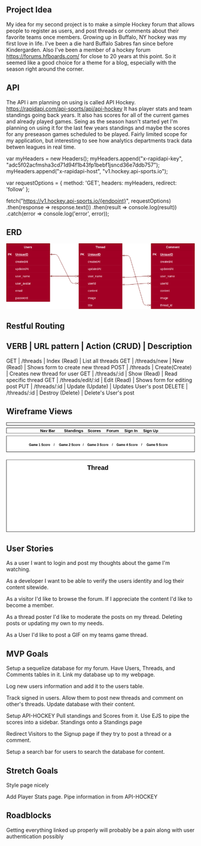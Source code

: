 Project Idea
-------------------------
My idea for my second project is to make a simple Hockey forum that allows people to register as users,
and post threads or comments about their favorite teams once members. Growing up in Buffalo, NY hockey 
was my first love in life. I've been a die hard Buffalo Sabres fan since before Kindergarden. Also I've 
been a member of a hockey forum https://forums.hfboards.com/ for close to 20 years at this point. So it
 seemed like a good choice for a theme for a blog, especially with the season right around the corner.


API
-------------------------
The API i am planning on using is called API Hockey. https://rapidapi.com/api-sports/api/api-hockey It has
player stats and team standings going back years. It also has scores for all of the current games and 
already played games. Seing as the season hasn't started yet I'm planning on using it for the last few years
standings and maybe the scores for any preseason games scheduled to be played. Fairly limited scope for my 
application, but interesting to see how analytics departments track data betwen leagues in real time.

var myHeaders = new Headers();
myHeaders.append("x-rapidapi-key", "adc5f02acfmsha3cd71d94f1b43fp1bebf1jsncd36e7ddb757");
myHeaders.append("x-rapidapi-host", "v1.hockey.api-sports.io");

var requestOptions = {
  method: 'GET',
  headers: myHeaders,
  redirect: 'follow'
};

fetch("https://v1.hockey.api-sports.io/{endpoint}", requestOptions)
  .then(response => response.text())
  .then(result => console.log(result))
  .catch(error => console.log('error', error));




ERD
-------------------------
![](https://github.com/kubeshauseli17/project2-Hockey-forum/blob/main/tables.png)



Restful Routing
-------------------------
VERB   |   URL pattern     |   Action (CRUD)  |    Description
------------------------------------------------------------------------
GET    | /threads          | Index (Read)     | List all threads
GET    | /threads/new      | New (Read)       | Shows form to create new thread
POST   | /threads          | Create(Create)   | Creates new thread for user
GET    | /threads/:id      | Show (Read)      | Read specific thread
GET    | /threads/edit/:id | Edit (Read)      | Shows form for editing post
PUT    | /threads/:id      | Update (Update)  | Updates User's post
DELETE | /threads/:id      | Destroy (Delete) | Delete's User's post


Wireframe Views
-------------------------
![](https://github.com/kubeshauseli17/project2-Hockey-forum/blob/main/new.png)







User Stories
-------------------------
As a user I want to login and post my thoughts about the game I'm watching.

As a developer I want to be able to verify the users identity and log their content sitewide.

As a visitor I'd like to browse the forum. If I appreciate the content I'd like to become a member.

As a thread poster I'd like to moderate the posts on my thread. Deleting posts or updating my own 
to my needs.

As a User I'd like to post a GIF on my teams game thread.


MVP Goals
-------------------------
Setup a sequelize database for my forum. Have Users, Threads, and Comments tables in it. Link my database up to my webpage.

Log new users information and add it to the users table.

Track signed in users. Allow them to post new threads and comment on other's threads. Update database with their content.

Setup API-HOCKEY Pull standings and Scores from it. Use EJS to pipe the scores into a sidebar. Standings onto a Standings page

Redirect Visitors to the Signup page if they try to post a thread or a comment.

Setup a search bar for users to search the database for content.


Stretch Goals
-------------------------
Style page nicely

Add Player Stats page. Pipe information in from API-HOCKEY


Roadblocks
-------------------------
Getting everything linked up properly will probably be a pain along with user authentication possibly
